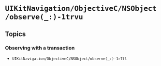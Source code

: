 # ``UIKitNavigation/ObjectiveC/NSObject/observe(_:)-1trvu``

## Topics

### Observing with a transaction

- ``UIKitNavigation/ObjectiveC/NSObject/observe(_:)-1r7fl``
